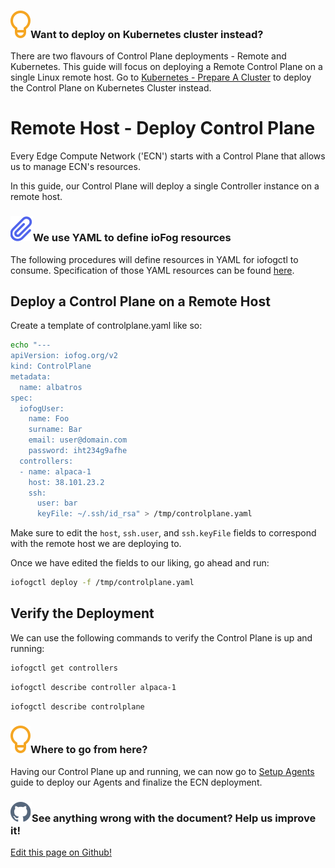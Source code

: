 <aside class="notifications tip">
  <h3><img src="/images/icos/ico-tip.svg" alt="">Want to deploy on Kubernetes cluster instead?</h3>
  <p>There are two flavours of Control Plane deployments - Remote and Kubernetes. This guide will focus on deploying a Remote Control Plane on a single Linux remote host. Go to <a href="#/./ioFog_3.0/platform-deployment/kubernetes-prepare-cluster">Kubernetes - Prepare A Cluster</a> to deploy the Control Plane on Kubernetes Cluster instead.</p>
</aside>

# Remote Host - Deploy Control Plane

Every Edge Compute Network ('ECN') starts with a Control Plane that allows us to manage ECN's resources.

In this guide, our Control Plane will deploy a single Controller instance on a remote host.

<aside class="notifications note">
  <h3><img src="/images/icos/ico-note.svg" alt="">We use YAML to define ioFog resources</h3>
  <p>The following procedures will define resources in YAML for iofogctl to consume. Specification of those YAML resources can be found <a href= #/./ioFog_3.0/reference-iofogctl/reference-control-plane>here</a>.</p>
</aside>

## Deploy a Control Plane on a Remote Host

Create a template of controlplane.yaml like so:

```bash
echo "---
apiVersion: iofog.org/v2
kind: ControlPlane
metadata:
  name: albatros
spec:
  iofogUser:
    name: Foo
    surname: Bar
    email: user@domain.com
    password: iht234g9afhe
  controllers:
  - name: alpaca-1
    host: 38.101.23.2
    ssh:
      user: bar
      keyFile: ~/.ssh/id_rsa" > /tmp/controlplane.yaml
```

Make sure to edit the `host`, `ssh.user`, and `ssh.keyFile` fields to correspond with the remote host we are deploying to.

Once we have edited the fields to our liking, go ahead and run:

```bash
iofogctl deploy -f /tmp/controlplane.yaml
```

## Verify the Deployment

We can use the following commands to verify the Control Plane is up and running:

```bash
iofogctl get controllers
```

```bash
iofogctl describe controller alpaca-1
```

```bash
iofogctl describe controlplane
```

<aside class="notifications tip">
  <h3><img src="/images/icos/ico-tip.svg" alt="">Where to go from here?</h3>
  <p>Having our Control Plane up and running, we can now go to <a href="#/./ioFog_3.0/platfomr-deployment/setup-your-agents">Setup Agents</a> guide to deploy our Agents and finalize the ECN deployment.</p>
</aside>

<aside class="notifications contribute">
  <h3><img src="/images/icos/ico-github.svg" alt="">See anything wrong with the document? Help us improve it!</h3>
  <a href="https://github.com/eclipse-iofog/iofog.org/edit/develop/content/docs/3.0/platform-deployment/remote-control-plane.md"
    target="_blank">
    <p>Edit this page on Github!</p>
  </a>
</aside>
